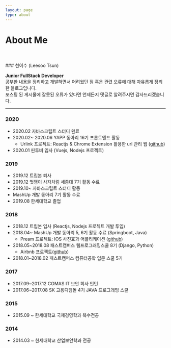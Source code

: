 ```yaml
---
layout: page
type: about
---
```


# About Me

<br>
<br>
### 천이수 (Leesoo Tsun)

**Junior FullStack Developer** <br>
공부한 내용을 정리하고 개발하면서 어려웠던 점 혹은 관련 오류에 대해 자유롭게 정리한 블로그입니다.<br>
포스팅 된 게시물에 잘못된 오류가 있다면 언제든지 댓글로 알려주시면 감사드리겠습니다. <br>

----
### 2020
- 2020.02 자바스크립트 스터디 완료
- 2020.02~ 2020.06 YAPP 동아리 16기 프론트엔드 활동
    - Urlink 프로젝트: Reactjs & Chrome Extension 활용한 url 관리 웹 ([github](https://github.com/YAPP-16th/Team_Web_1_Client))
- 2020.01 핀투비 입사 (Vuejs, Nodejs 프로젝트)

### 2019
- 2019.12 트립본 퇴사
- 2019.12 멋쟁이 사자처럼 세종대 7기 활동 수료
- 2019.10~ 자바스크립트 스터디 활동
- MashUp 개발 동아리 7기 활동 수료
- 2019.08 한세대학교 졸업

### 2018
- 2018.12 트립본 입사 (Reactjs, Nodejs 프로젝트 개발 투입)
- 2018.04~ MashUp 개발 동아리 5, 6기 활동 수료 (Springboot, Java)
    - Pream 프로젝트: IOS 사진효과 어플리케이션 ([github](https://github.com/mash-up-kr/Pream-Backend))
- 2018.05~2018.08 패스트캠퍼스 웹프로그래밍스쿨 8기 (Django, Python)
    - Airbnb 프로젝트([github](https://github.com/AirbnbProject/Airbnb-Project))
- 2018.01~2018.02 패스트캠퍼스 컴퓨터공학 입문 스쿨 5기

### 2017
- 2017.09~2017.12 COMAS IT 보안 회사 인턴
- 2017.06~2017.08 SK 고용디딤돌 4기 JAVA 프로그래밍 스쿨

### 2015
- 2015.09 ~ 한세대학교 국제경영학과 복수전공

### 2014
- 2014.03 ~ 한세대학교 산업보안학과 전공
